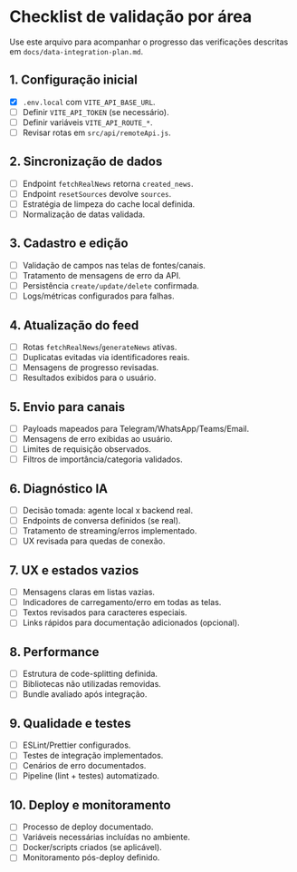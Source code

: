 # Checklist de validação por área

Use este arquivo para acompanhar o progresso das verificações descritas em `docs/data-integration-plan.md`.

## 1. Configuração inicial
- [x] `.env.local` com `VITE_API_BASE_URL`.
- [ ] Definir `VITE_API_TOKEN` (se necessário).
- [ ] Definir variáveis `VITE_API_ROUTE_*`.
- [ ] Revisar rotas em `src/api/remoteApi.js`.

## 2. Sincronização de dados
- [ ] Endpoint `fetchRealNews` retorna `created_news`.
- [ ] Endpoint `resetSources` devolve `sources`.
- [ ] Estratégia de limpeza do cache local definida.
- [ ] Normalização de datas validada.

## 3. Cadastro e edição
- [ ] Validação de campos nas telas de fontes/canais.
- [ ] Tratamento de mensagens de erro da API.
- [ ] Persistência `create/update/delete` confirmada.
- [ ] Logs/métricas configurados para falhas.

## 4. Atualização do feed
- [ ] Rotas `fetchRealNews`/`generateNews` ativas.
- [ ] Duplicatas evitadas via identificadores reais.
- [ ] Mensagens de progresso revisadas.
- [ ] Resultados exibidos para o usuário.

## 5. Envio para canais
- [ ] Payloads mapeados para Telegram/WhatsApp/Teams/Email.
- [ ] Mensagens de erro exibidas ao usuário.
- [ ] Limites de requisição observados.
- [ ] Filtros de importância/categoria validados.

## 6. Diagnóstico IA
- [ ] Decisão tomada: agente local x backend real.
- [ ] Endpoints de conversa definidos (se real).
- [ ] Tratamento de streaming/erros implementado.
- [ ] UX revisada para quedas de conexão.

## 7. UX e estados vazios
- [ ] Mensagens claras em listas vazias.
- [ ] Indicadores de carregamento/erro em todas as telas.
- [ ] Textos revisados para caracteres especiais.
- [ ] Links rápidos para documentação adicionados (opcional).

## 8. Performance
- [ ] Estrutura de code-splitting definida.
- [ ] Bibliotecas não utilizadas removidas.
- [ ] Bundle avaliado após integração.

## 9. Qualidade e testes
- [ ] ESLint/Prettier configurados.
- [ ] Testes de integração implementados.
- [ ] Cenários de erro documentados.
- [ ] Pipeline (lint + testes) automatizado.

## 10. Deploy e monitoramento
- [ ] Processo de deploy documentado.
- [ ] Variáveis necessárias incluídas no ambiente.
- [ ] Docker/scripts criados (se aplicável).
- [ ] Monitoramento pós-deploy definido.
